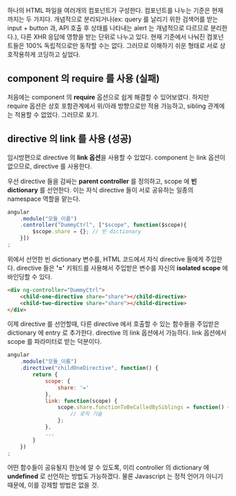 하나의 HTML 파일을 여러개의 컴포넌트가 구성한다. 컴포넌트를 나누는 기준은 현재까지는 두 가지다. 개념적으로 분리되거나(ex: query 를 날리기 위한 검색어를 받는 input + button 과, API 호출 후 상태를 나타내는 alert 는 개념적으로 다르므로 분리한다.), 다른 XHR 응답에 영향을 받는 단위로 나누고 있다. 현재 기준에서 나눠진 컴포넌트들은 100% 독립적으로만 동작할 수는 없다. 그러므로 이해하기 쉬운 형태로 서로 상호작용하게 코딩하고 싶었다. 

## component 의 require 를 사용 (실패)
처음에는 component 의 **require** 옵션으로 쉽게 해결할 수 있어보였다. 하지만 require 옵션은 상호 포함관계에서 위/아래 방향으로만 적용 가능하고, sibling 관계에는 적용할 수 없었다. 그러므로 포기.

## directive 의 link 를 사용 (성공)
임시방편으로 directive 의 **link 옵션**을 사용할 수 있었다. component 는 link 옵션이 없으므로, directive 를 사용한다. 

우선 directive 들을 감싸는 **parent controller** 를 정의하고, scope 에 **빈 dictionary** 를 선언한다. 이는 자식 directive 들이 서로 공유하는 일종의 namespace 역할을 맡는다.

```javascript
angular
    .module("모듈_이름")
    .controller("DummyCtrl", ["$scope", function($scope){
        $scope.share = {}; // 빈 dictionary
    }])
;
``` 

위에서 선언한 빈 dictionary 변수를, HTML 코드에서 자식 directive 들에게 주입한다. directive 들은 **'='** 키워드를 사용해서 주입받은 변수를 자신의 **isolated scope** 에 바인딩할 수 있다.

```html
<div ng-controller="DummyCtrl">
    <child-one-directive share="share"></child-directive>
    <child-two-directive share="share"></child-directive>
</div>
``` 

이제 directive 를 선언할때, 다른 directive 에서 호출할 수 있는 함수들을 주입받은 dictionary 에 entry 로 추가한다. directive 의 link 옵션에서 가능하다. link 옵션에서 scope 를 파라미터로 받는 덕분이다.

```javascript
angular
    .module("모듈_이름")
    .directive("childOneDirective", function() {
        return {
            scope: {
                share: '='
            },
            link: function(scope) {
                scope.share.functionToBeCalledBySiblings = function() {
                    // 로직 기술
                };
            },
            ...
        }
    })
;
```

어떤 함수들이 공유될지 한눈에 알 수 있도록, 미리 controller 의 dictionary 에 **undefined** 로 선언하는 방법도 가능하겠다. 물론 Javascript 는 정적 언어가 아니기 때문에, 이를 강제할 방법은 없을 것.